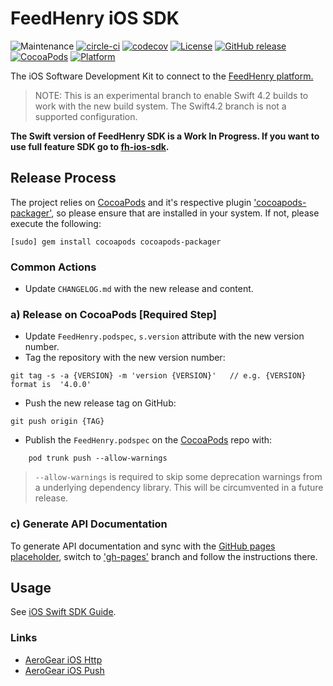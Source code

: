 # FeedHenry iOS SDK

![Maintenance](https://img.shields.io/maintenance/yes/2017.svg)
[![circle-ci](https://img.shields.io/circleci/project/github/feedhenry/fh-ios-swift-sdk/master.svg)](https://circleci.com/gh/feedhenry/fh-ios-swift-sdk)
[![codecov](https://codecov.io/gh/feedhenry/fh-ios-swift-sdk/branch/master/graph/badge.svg)](https://codecov.io/gh/feedhenry/fh-ios-swift-sdk)
[![License](https://img.shields.io/badge/-Apache%202.0-blue.svg)](https://opensource.org/s/Apache-2.0)
[![GitHub release](https://img.shields.io/github/release/feedhenry/fh-ios-swift-sdk.svg)](https://github.com/feedhenry/fh-ios-swift-sdk/releases)
[![CocoaPods](https://img.shields.io/cocoapods/v/FeedHenry.svg)](https://cocoapods.org/pods/FeedHenry)
[![Platform](https://img.shields.io/cocoapods/p/FeedHenry.svg)](https://cocoapods.org/pods/FeedHenry)

The iOS Software Development Kit to connect to the [FeedHenry platform.](http://www.feedhenry.com)

> NOTE: This is an experimental branch to enable  Swift 4.2 builds to work with the new build system. The Swift4.2 branch is not a supported configuration.

**The Swift version of FeedHenry SDK is a Work In Progress. If you want to use full feature SDK go to [fh-ios-sdk](https://github.com/feedhenry/fh-ios-sdk/).**

## Release Process

The project relies on [CocoaPods](http://cocoapods.org) and it's respective plugin  ['cocoapods-packager'](https://github.com/CocoaPods/cocoapods-packager), so please ensure that are installed in your system. If not, please execute the following:

```
[sudo] gem install cocoapods cocoapods-packager
```

### Common Actions

* Update `CHANGELOG.md` with the new release and content.

### a) Release on CocoaPods  [Required Step]
* Update `FeedHenry.podspec`, `s.version` attribute with the new version number.
* Tag the repository with the new version number:

```
git tag -s -a {VERSION} -m 'version {VERSION}'   // e.g. {VERSION} format is  '4.0.0'
```

* Push the new release tag on GitHub:

```
git push origin {TAG}
```

* Publish the `FeedHenry.podspec` on the [CocoaPods](http://cocoapods.org) repo with:

```
 	pod trunk push --allow-warnings
```

>	`--allow-warnings` is required to skip some deprecation warnings from a underlying dependency library. This will be circumvented in a future release.

### c) Generate API Documentation

To generate API documentation and sync with the [GitHub pages placeholder](http://feedhenry.github.io/fh-ios-swift-sdk/FeedHenry/docset/index.html), switch to ['gh-pages'](https://github.com/feedhenry/fh-ios-swift-sdk/tree/gh-pages) branch and follow the instructions there.

## Usage

See [iOS Swift SDK Guide](https://access.redhat.com/documentation/en-us/red_hat_mobile_application_platform_hosted/3/html/client_sdk/native-ios-swift).

### Links
* [AeroGear iOS Http](https://github.com/aerogear/aerogear-ios-http)
* [AeroGear iOS Push](https://github.com/aerogear/aerogear-ios-push)
